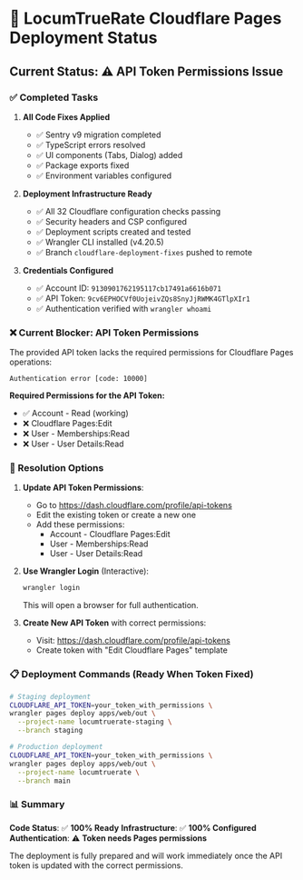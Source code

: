# 🚀 LocumTrueRate Cloudflare Pages Deployment Status

## Current Status: ⚠️ API Token Permissions Issue

### ✅ Completed Tasks
1. **All Code Fixes Applied**
   - ✅ Sentry v9 migration completed
   - ✅ TypeScript errors resolved
   - ✅ UI components (Tabs, Dialog) added
   - ✅ Package exports fixed
   - ✅ Environment variables configured

2. **Deployment Infrastructure Ready**
   - ✅ All 32 Cloudflare configuration checks passing
   - ✅ Security headers and CSP configured
   - ✅ Deployment scripts created and tested
   - ✅ Wrangler CLI installed (v4.20.5)
   - ✅ Branch `cloudflare-deployment-fixes` pushed to remote

3. **Credentials Configured**
   - ✅ Account ID: `9130901762195117cb17491a6616b071`
   - ✅ API Token: `9cv6EPHOCVf0UojeivZQs8SnyJjRWMK4GTlpXIr1`
   - ✅ Authentication verified with `wrangler whoami`

### ❌ Current Blocker: API Token Permissions

The provided API token lacks the required permissions for Cloudflare Pages operations:

```
Authentication error [code: 10000]
```

**Required Permissions for the API Token:**
- ✅ Account - Read (working)
- ❌ Cloudflare Pages:Edit 
- ❌ User - Memberships:Read
- ❌ User - User Details:Read

### 🔧 Resolution Options

1. **Update API Token Permissions**:
   - Go to https://dash.cloudflare.com/profile/api-tokens
   - Edit the existing token or create a new one
   - Add these permissions:
     - Account - Cloudflare Pages:Edit
     - User - Memberships:Read
     - User - User Details:Read

2. **Use Wrangler Login** (Interactive):
   ```bash
   wrangler login
   ```
   This will open a browser for full authentication.

3. **Create New API Token** with correct permissions:
   - Visit: https://dash.cloudflare.com/profile/api-tokens
   - Create token with "Edit Cloudflare Pages" template

### 📋 Deployment Commands (Ready When Token Fixed)

```bash
# Staging deployment
CLOUDFLARE_API_TOKEN=your_token_with_permissions \
wrangler pages deploy apps/web/out \
  --project-name locumtruerate-staging \
  --branch staging

# Production deployment  
CLOUDFLARE_API_TOKEN=your_token_with_permissions \
wrangler pages deploy apps/web/out \
  --project-name locumtruerate \
  --branch main
```

### 📊 Summary

**Code Status**: ✅ **100% Ready**
**Infrastructure**: ✅ **100% Configured**
**Authentication**: ⚠️ **Token needs Pages permissions**

The deployment is fully prepared and will work immediately once the API token is updated with the correct permissions.